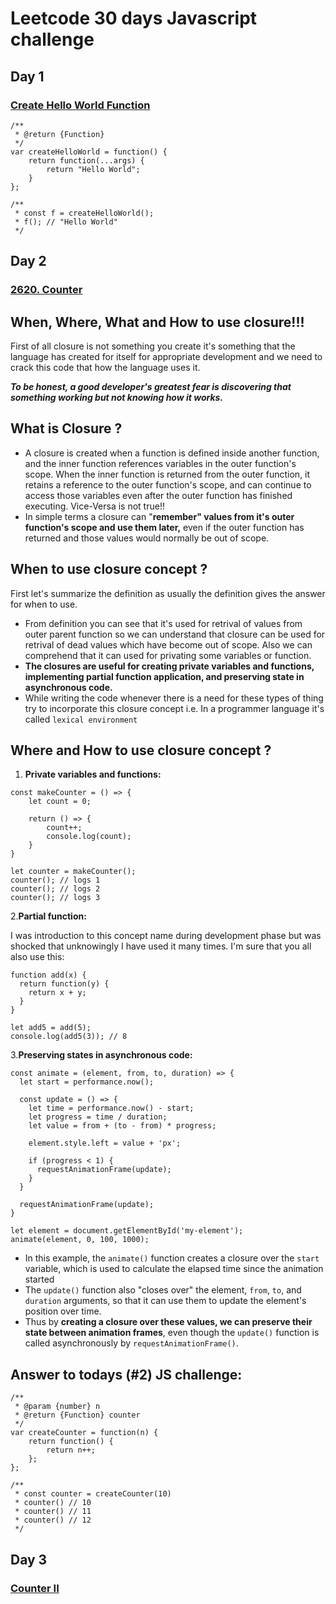 # Leetcode 30 days Javascript challenge

## **Day 1**

### [Create Hello World Function](https://leetcode.com/problems/create-hello-world-function/description/?utm_campaign=PostD1&utm_medium=Post&utm_source=Post&gio_link_id=j9yDnOOo)

```
/**
 * @return {Function}
 */
var createHelloWorld = function() {
    return function(...args) {
        return "Hello World";
    }
};

/**
 * const f = createHelloWorld();
 * f(); // "Hello World"
 */
 ```

 ## **Day 2** 

 ### [2620. Counter](https://leetcode.com/problems/counter/description/)

 ## **When, Where, What and How to use closure!!!**

 First of all closure is not something you create it's something that the language has created for itself for appropriate development and we need to crack this code that how the language uses it.

 _**To be honest, a good developer's greatest fear is discovering that something working but not knowing how it works.**_

 ## **What is Closure ?**

- A closure is created when a function is defined inside another function, and the inner function references variables in the outer function's scope. When the inner function is returned from the outer function, it retains a reference to the outer function's scope, and can continue to access those variables even after the outer function has finished executing. Vice-Versa is not true!!
- In simple terms a closure can "**remember" values from it's outer function's scope and use them later,** even if the outer function has returned and those values would normally be out of scope.

## **When to use closure concept ?**

First let's summarize the definition as usually the definition gives the answer for when to use.

- From definition you can see that it's used for retrival of values from outer parent function so we can understand that closure can be used for retrival of dead values which have become out of scope. Also we can comprehend that it can used for privating some variables or function.
- **The closures are useful for creating private variables and functions, implementing partial function application, and preserving state in asynchronous code.**
- While writing the code whenever there is a need for these types of thing try to incorporate this closure concept i.e. In a programmer language it's called `lexical environment` 

## **Where and How to use closure concept ?**

1. **Private variables and functions:**

```
const makeCounter = () => {
    let count = 0;

    return () => {
        count++;
        console.log(count);
    }
}

let counter = makeCounter();
counter(); // logs 1
counter(); // logs 2
counter(); // logs 3
```

2.**Partial function:**

I was introduction to this concept name during development phase but was shocked that unknowingly I have used it many times. I'm sure that you all also use this:

```
function add(x) {
  return function(y) {
    return x + y;
  }
}

let add5 = add(5);
console.log(add5(3)); // 8
```
3.**Preserving states in asynchronous code:**
```
const animate = (element, from, to, duration) => {
  let start = performance.now();
  
  const update = () => {
    let time = performance.now() - start;
    let progress = time / duration;
    let value = from + (to - from) * progress;
    
    element.style.left = value + 'px';
    
    if (progress < 1) {
      requestAnimationFrame(update);
    }
  }
  
  requestAnimationFrame(update);
}

let element = document.getElementById('my-element');
animate(element, 0, 100, 1000);
```

- In this example, the `animate()` function creates a closure over the `start` variable, which is used to calculate the elapsed time since the animation started
- The `update()` function also "closes over" the element, `from`, `to`, and `duration` arguments, so that it can use them to update the element's position over time.
- Thus by **creating a closure over these values, we can preserve their state between animation frames**, even though the `update()` function is called asynchronously by `requestAnimationFrame()`.


## **Answer to todays (#2) JS challenge:**

```
/**
 * @param {number} n
 * @return {Function} counter
 */
var createCounter = function(n) {
    return function() {
        return n++;
    };
};

/** 
 * const counter = createCounter(10)
 * counter() // 10
 * counter() // 11
 * counter() // 12
 */
 ```
 ## **Day 3**

 ### [Counter II](https://leetcode.com/problems/counter-ii/description/)

